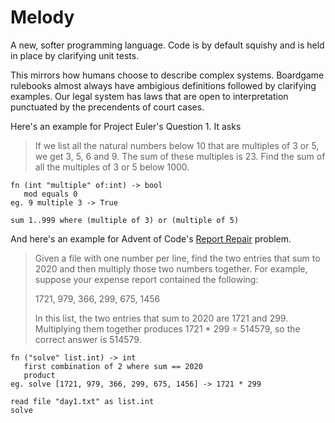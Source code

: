 # Melody

A new, softer programming language. Code is by default squishy and is held in place by clarifying unit tests.

This mirrors how humans choose to describe complex systems. 
Boardgame rulebooks almost always have ambigious definitions followed by clarifying examples. 
Our legal system has laws that are open to interpretation punctuated by the precendents of court cases. 

Here's an example for Project Euler's Question 1. It asks

> If we list all the natural numbers below 10 that are multiples of 3 or 5, we get 3, 5, 6 and 9. The sum of these multiples is 23.
> Find the sum of all the multiples of 3 or 5 below 1000.

```
fn (int "multiple" of:int) -> bool
   mod equals 0
eg. 9 multiple 3 -> True

sum 1..999 where (multiple of 3) or (multiple of 5)
```

And here's an example for Advent of Code's [Report Repair](https://adventofcode.com/2020/day/1) problem.
> Given a file with one number per line, find the two entries that sum to 2020 and then multiply those two numbers together.
> For example, suppose your expense report contained the following:
> 
> 1721, 979, 366, 299, 675, 1456
>
> In this list, the two entries that sum to 2020 are 1721 and 299. Multiplying them together produces 1721 * 299 = 514579, so the correct answer is 514579.

```
fn ("solve" list.int) -> int
   first combination of 2 where sum == 2020
   product
eg. solve [1721, 979, 366, 299, 675, 1456] -> 1721 * 299

read file "day1.txt" as list.int
solve
```
